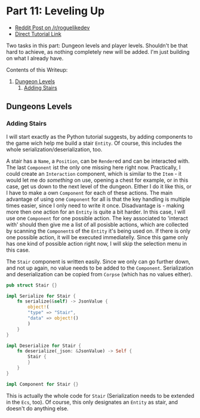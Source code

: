 # Part 11: Leveling Up

- [Reddit Post on /r/roguelikedev](https://www.reddit.com/r/roguelikedev/comments/91do0i/roguelikedev_does_the_complete_roguelike_tutorial/)
- [Direct Tutorial Link](http://rogueliketutorials.com/libtcod/11)

Two tasks in this part: Dungeon levels and player levels. Shouldn't be that hard to achieve, as nothing completely
new will be added. I'm just building on what I already have.

Contents of this Writeup:
1. [Dungeon Levels](#dungeons-levels)
    1. [Adding Stairs](#adding-stairs)

## Dungeons Levels

### Adding Stairs

I will start exactly as the Python tutorial suggests, by adding components to the game wich help me build a stair `Entity`.
Of course, this includes the whole serialization/deserialization, too.

A stair has a `Name`, a `Position`, can be `Render`ed and can be interacted with. The last `Component` ist the only one
missing here right now. Practically, I could create an `Interaction` component, which is similar to the `Item` - it 
would let me do _something_ on use, opening a chest for example, or in this case, get us down to the next level of 
the dungeon. Either I do it like this, or I have to make a own `Component` for each of these actions. The main
advantage of using one `Component` for all is that the key handling is multiple times easier, since I only need to
write it once. Disadvantage is - making more then one action for an `Entity` is quite a bit harder. In this case, I
will use one `Component` for one possible action. The key associated to 'interact with' should then give me a list of 
all posisble actions, which are collected by scanning the `Component`s of the `Entity` it's being used on. If there 
is only one possible action, it will be executed immediatelly. Since this game only has one kind of possible action
right now, I will skip the selection menu in this case.

The `Stair` component is written easily. Since we only can go further down, and not up again, no value needs to be added
to the `Component`. Serialization and deserialization can be copied from `Corpse` (which has no values either).

```rust
pub struct Stair {}

impl Serialize for Stair {
    fn serialize(&self) -> JsonValue {
        object!(
        "type" => "Stair",
        "data" => object!()
        )
    }
}

impl Deserialize for Stair {
    fn deserialize(_json: &JsonValue) -> Self {
        Stair {
        }
    }
}

impl Component for Stair {}
```

This is actually the whole code for `Stair` (Serialization needs to be extended in the `Ecs`, too).
Of course, this only designates an `Entity` as stair, and doesn't do anything else.
